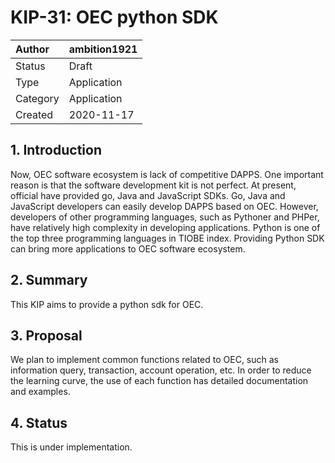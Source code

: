 # KIP-31: OEC python SDK

| Author   | ambition1921 |
| :------- | ------------------------ |
| Status   | Draft                    |
| Type     | Application              |
| Category | Application              |
| Created  | 2020-11-17                |

## 1. Introduction
Now, OEC software ecosystem is lack of competitive DAPPS. One important reason is that the software development kit is not perfect. At present, official have provided go, Java and JavaScript SDKs. Go, Java and JavaScript developers can easily develop DAPPS based on OEC. However, developers of other programming languages, such as Pythoner and PHPer, have relatively high complexity in developing applications. Python is one of the top three programming languages in TIOBE index. Providing Python SDK can bring more applications to OEC software ecosystem.

## 2. Summary

This KIP aims to provide a python sdk for OEC.

## 3. Proposal

We plan to implement common functions related to OEC, such as information query, transaction, account operation, etc. In order to reduce the learning curve, the use of each function has detailed documentation and examples. 

## 4. Status

This is under implementation.



